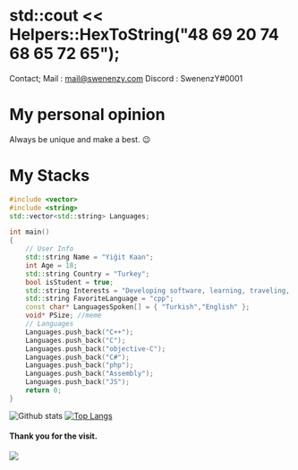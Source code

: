 # std::cout << Helpers::HexToString("48 69 20 74 68 65 72 65");
Contact;
Mail : mail@swenenzy.com
Discord : SwenenzY#0001
# My personal opinion
Always be unique and make a best. :wink:
# My Stacks

```cpp
#include <vector>
#include <string>
std::vector<std::string> Languages;

int main()
{
	// User Info
	std::string Name = "Yiğit Kaan";
	int Age = 18;
	std::string Country = "Turkey";
	bool isStudent = true;
	std::string Interests = "Developing software, learning, traveling, teaching and sleeping.";
	std::string FavoriteLanguage = "cpp";
	const char* LanguagesSpoken[] = { "Turkish","English" };
	void* PSize; //meme
	// Languages
	Languages.push_back("C++");
	Languages.push_back("C");
	Languages.push_back("objective-C");
	Languages.push_back("C#");
	Languages.push_back("php");
	Languages.push_back("Assembly");
	Languages.push_back("JS");
	return 0;
}
```

![Github stats](https://github-readme-stats.vercel.app/api?username=swenenzy&count_private=true&show_icons=true&hide_border=true)
[![Top Langs](https://github-readme-stats.vercel.app/api/top-langs/?username=swenenzy&count_private=true&langs_count=30&layout=compact)](https://github.com/OutOfBoundCats/github-readme-stats)

#### Thank you for the visit.
![](http://profile-counter.glitch.me/swenenzy/count.svg)
